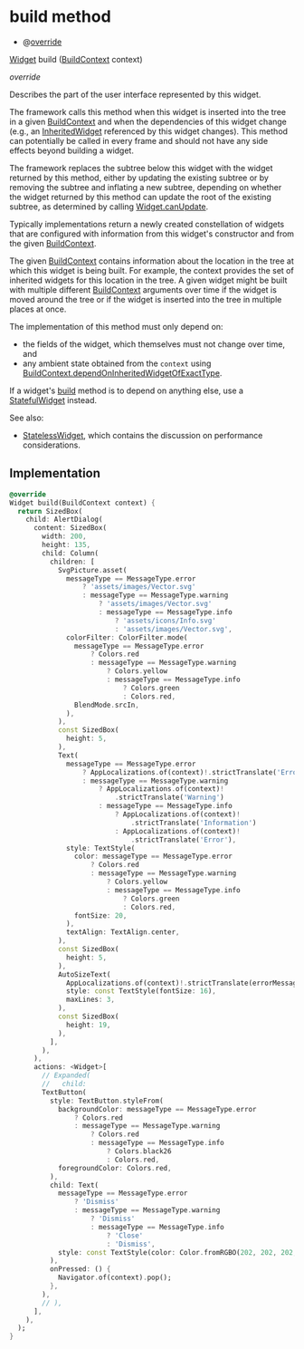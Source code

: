 


# build method







- @[override](https://api.flutter.dev/flutter/dart-core/override-constant.html)

[Widget](https://api.flutter.dev/flutter/widgets/Widget-class.html) build
([BuildContext](https://api.flutter.dev/flutter/widgets/BuildContext-class.html) context)

_<span class="feature">override</span>_



<p>Describes the part of the user interface represented by this widget.</p>
<p>The framework calls this method when this widget is inserted into the tree
in a given <a href="https://api.flutter.dev/flutter/widgets/BuildContext-class.html">BuildContext</a> and when the dependencies of this widget change
(e.g., an <a href="https://api.flutter.dev/flutter/widgets/InheritedWidget-class.html">InheritedWidget</a> referenced by this widget changes). This
method can potentially be called in every frame and should not have any side
effects beyond building a widget.</p>
<p>The framework replaces the subtree below this widget with the widget
returned by this method, either by updating the existing subtree or by
removing the subtree and inflating a new subtree, depending on whether the
widget returned by this method can update the root of the existing
subtree, as determined by calling <a href="https://api.flutter.dev/flutter/widgets/Widget/canUpdate.html">Widget.canUpdate</a>.</p>
<p>Typically implementations return a newly created constellation of widgets
that are configured with information from this widget's constructor and
from the given <a href="https://api.flutter.dev/flutter/widgets/BuildContext-class.html">BuildContext</a>.</p>
<p>The given <a href="https://api.flutter.dev/flutter/widgets/BuildContext-class.html">BuildContext</a> contains information about the location in the
tree at which this widget is being built. For example, the context
provides the set of inherited widgets for this location in the tree. A
given widget might be built with multiple different <a href="https://api.flutter.dev/flutter/widgets/BuildContext-class.html">BuildContext</a>
arguments over time if the widget is moved around the tree or if the
widget is inserted into the tree in multiple places at once.</p>
<p>The implementation of this method must only depend on:</p>
<ul>
<li>the fields of the widget, which themselves must not change over time,
and</li>
<li>any ambient state obtained from the <code>context</code> using
<a href="https://api.flutter.dev/flutter/widgets/BuildContext/dependOnInheritedWidgetOfExactType.html">BuildContext.dependOnInheritedWidgetOfExactType</a>.</li>
</ul>
<p>If a widget's <a href="../../widgets_talawa_error_dialog/TalawaErrorDialog/build.md">build</a> method is to depend on anything else, use a
<a href="https://api.flutter.dev/flutter/widgets/StatefulWidget-class.html">StatefulWidget</a> instead.</p>
<p>See also:</p>
<ul>
<li><a href="https://api.flutter.dev/flutter/widgets/StatelessWidget-class.html">StatelessWidget</a>, which contains the discussion on performance considerations.</li>
</ul>



## Implementation

```dart
@override
Widget build(BuildContext context) {
  return SizedBox(
    child: AlertDialog(
      content: SizedBox(
        width: 200,
        height: 135,
        child: Column(
          children: [
            SvgPicture.asset(
              messageType == MessageType.error
                  ? 'assets/images/Vector.svg'
                  : messageType == MessageType.warning
                      ? 'assets/images/Vector.svg'
                      : messageType == MessageType.info
                          ? 'assets/icons/Info.svg'
                          : 'assets/images/Vector.svg',
              colorFilter: ColorFilter.mode(
                messageType == MessageType.error
                    ? Colors.red
                    : messageType == MessageType.warning
                        ? Colors.yellow
                        : messageType == MessageType.info
                            ? Colors.green
                            : Colors.red,
                BlendMode.srcIn,
              ),
            ),
            const SizedBox(
              height: 5,
            ),
            Text(
              messageType == MessageType.error
                  ? AppLocalizations.of(context)!.strictTranslate('Error')
                  : messageType == MessageType.warning
                      ? AppLocalizations.of(context)!
                          .strictTranslate('Warning')
                      : messageType == MessageType.info
                          ? AppLocalizations.of(context)!
                              .strictTranslate('Information')
                          : AppLocalizations.of(context)!
                              .strictTranslate('Error'),
              style: TextStyle(
                color: messageType == MessageType.error
                    ? Colors.red
                    : messageType == MessageType.warning
                        ? Colors.yellow
                        : messageType == MessageType.info
                            ? Colors.green
                            : Colors.red,
                fontSize: 20,
              ),
              textAlign: TextAlign.center,
            ),
            const SizedBox(
              height: 5,
            ),
            AutoSizeText(
              AppLocalizations.of(context)!.strictTranslate(errorMessage),
              style: const TextStyle(fontSize: 16),
              maxLines: 3,
            ),
            const SizedBox(
              height: 19,
            ),
          ],
        ),
      ),
      actions: <Widget>[
        // Expanded(
        //   child:
        TextButton(
          style: TextButton.styleFrom(
            backgroundColor: messageType == MessageType.error
                ? Colors.red
                : messageType == MessageType.warning
                    ? Colors.red
                    : messageType == MessageType.info
                        ? Colors.black26
                        : Colors.red,
            foregroundColor: Colors.red,
          ),
          child: Text(
            messageType == MessageType.error
                ? 'Dismiss'
                : messageType == MessageType.warning
                    ? 'Dismiss'
                    : messageType == MessageType.info
                        ? 'Close'
                        : 'Dismiss',
            style: const TextStyle(color: Color.fromRGBO(202, 202, 202, 1)),
          ),
          onPressed: () {
            Navigator.of(context).pop();
          },
        ),
        // ),
      ],
    ),
  );
}
```







